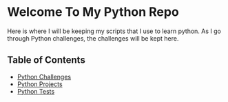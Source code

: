 # Welcome To My Python Repo

Here is where I will be keeping my scripts that I use to learn python. As I go through Python challenges, the challenges will be kept here.

<h2>Table of Contents</h2>

<ul>
  <li><a href="#">Python Challenges</a></li>
  <li><a href="#">Python Projects</a></li>
  <li><a href="#">Python Tests</a></li>
</ul>  